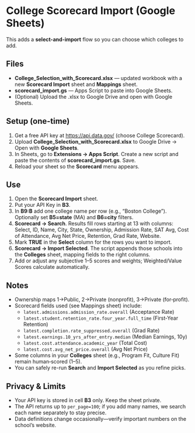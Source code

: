 # College Scorecard Import (Google Sheets)

This adds a **select-and-import** flow so you can choose which colleges to add.

## Files
- **College_Selection_with_Scorecard.xlsx** — updated workbook with a new **Scorecard Import** sheet and **Mappings** sheet.
- **scorecard_import.gs** — Apps Script to paste into Google Sheets.
- (Optional) Upload the .xlsx to Google Drive and open with Google Sheets.

## Setup (one-time)
1. Get a free API key at https://api.data.gov/ (choose College Scorecard).
2. Upload **College_Selection_with_Scorecard.xlsx** to Google Drive → Open with **Google Sheets**.
3. In Sheets, go to **Extensions → Apps Script**. Create a new script and paste the contents of **scorecard_import.gs**. Save.
4. Reload your sheet so the **Scorecard** menu appears.

## Use
1. Open the **Scorecard Import** sheet.
2. Put your API Key in **B3**.
3. In **B9:B** add one college name per row (e.g., “Boston College”). Optionally set **B5=state** (MA) and **B6=city** filters.
4. **Scorecard → Search**. Results fill rows starting at 13 with columns: Select, ID, Name, City, State, Ownership, Admission Rate, SAT Avg, Cost of Attendance, Avg Net Price, Retention, Grad Rate, Website.
5. Mark **TRUE** in the **Select** column for the rows you want to import.
6. **Scorecard → Import Selected**. The script appends those schools into the **Colleges** sheet, mapping fields to the right columns.
7. Add or adjust any subjective 1–5 scores and weights; Weighted/Value Scores calculate automatically.

## Notes
- Ownership maps 1→Public, 2→Private (nonprofit), 3→Private (for‑profit).
- Scorecard fields used (see Mappings sheet) include:
  - `latest.admissions.admission_rate.overall` (Acceptance Rate)
  - `latest.student.retention_rate.four_year.full_time` (First‑Year Retention)
  - `latest.completion.rate_suppressed.overall` (Grad Rate)
  - `latest.earnings.10_yrs_after_entry.median` (Median Earnings, 10y)
  - `latest.cost.attendance.academic_year` (Total Cost)
  - `latest.cost.avg_net_price.overall` (Avg Net Price)
- Some columns in your **Colleges** sheet (e.g., Program Fit, Culture Fit) remain human‑scored (1–5).
- You can safely re-run **Search** and **Import Selected** as you refine picks.

## Privacy & Limits
- Your API key is stored in cell **B3** only. Keep the sheet private.
- The API returns up to `per_page=100`; if you add many names, we search each name separately to stay precise.
- Data definitions change occasionally—verify important numbers on the school’s website.

